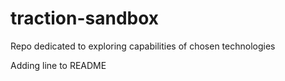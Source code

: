 # traction-sandbox
Repo dedicated to exploring capabilities of chosen technologies


Adding line to README